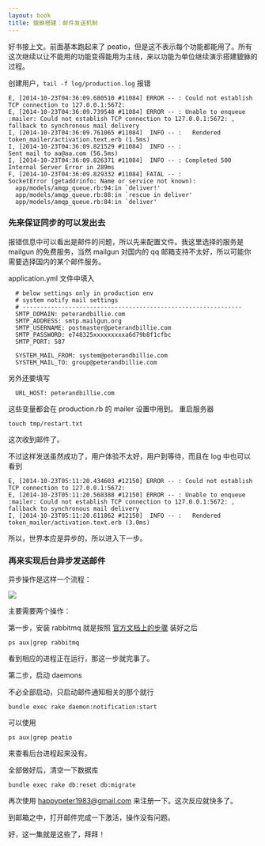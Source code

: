 ```yaml
---
layout: book
title: 貔貅搭建：邮件发送机制
---
```


好书接上文。前面基本跑起来了 peatio，但是这不表示每个功能都能用了。所有这次继续以让不能用的功能变得能用为主线，来以功能为单位继续演示搭建貔貅的过程。


创建用户，`tail -f log/production.log` 报错

    E, [2014-10-23T04:36:09.680510 #11084] ERROR -- : Could not establish TCP connection to 127.0.0.1:5672:
    E, [2014-10-23T04:36:09.739548 #11084] ERROR -- : Unable to enqueue :mailer: Could not establish TCP connection to 127.0.0.1:5672: , fallback to synchronous mail delivery
    I, [2014-10-23T04:36:09.761065 #11084]  INFO -- :   Rendered token_mailer/activation.text.erb (1.5ms)
    I, [2014-10-23T04:36:09.821529 #11084]  INFO -- :
    Sent mail to aa@aa.com (56.5ms)
    I, [2014-10-23T04:36:09.826371 #11084]  INFO -- : Completed 500 Internal Server Error in 289ms
    F, [2014-10-23T04:36:09.829332 #11084] FATAL -- :
    SocketError (getaddrinfo: Name or service not known):
      app/models/amqp_queue.rb:94:in `deliver!'
      app/models/amqp_queue.rb:88:in `rescue in deliver'
      app/models/amqp_queue.rb:84:in `deliver'


### 先来保证同步的可以发出去

报错信息中可以看出是邮件的问题，所以先来配置文件。我这里选择的服务是 mailgun 的免费服务，当然 mailgun 对国内的 qq 邮箱支持不太好，所以可能你需要选择国内的某个邮件服务。

<!--  开发模式下调试邮件有技巧

https://github.com/peatio/peatio/issues/170

If it is running under development mode, it would not sending mail out, but you can review all sent mail through browser and the url is /mails

 -->


application.yml 文件中填入

      # below settings only in production env
      # system notify mail settings
      # --------------------------------------------------------------
      SMTP_DOMAIN: peterandbillie.com
      SMTP_ADDRESS: smtp.mailgun.org
      SMTP_USERNAME: postmaster@peterandbillie.com
      SMTP_PASSWORD: e748325xxxxxxxxxa6d79b8f1cfbc
      SMTP_PORT: 587

      SYSTEM_MAIL_FROM: system@peterandbillie.com
      SYSTEM_MAIL_TO: group@peterandbillie.com

<!--
production.rb 中还用到了：

:port                 => ENV["SMTP_PORT"],

但是 application.yml 中没有这个环境变量，得给他们提一个 Bug

-->


另外还要填写

      URL_HOST: peterandbillie.com

这些变量都会在 production.rb 的 mailer 设置中用到。 重启服务器

    touch tmp/restart.txt

这次收到邮件了。



<!--
     alias cleandb="bundle exec rake db:reset db:migrate"
 -->

<!--
mailgun/peterandbillie.com
SMTP_PASSWORD: e748325e8020e3f87b7a6d79b8f1cfbc
-->

不过这样发送虽然成功了，用户体验不太好，用户到等待，而且在 log 中也可以看到

    E, [2014-10-23T05:11:20.434603 #12150] ERROR -- : Could not establish TCP connection to 127.0.0.1:5672:
    E, [2014-10-23T05:11:20.568388 #12150] ERROR -- : Unable to enqueue :mailer: Could not establish TCP connection to 127.0.0.1:5672: , fallback to synchronous mail delivery
    I, [2014-10-23T05:11:20.611862 #12150]  INFO -- :   Rendered token_mailer/activation.text.erb (3.0ms)

所以，世界本应是异步的，所以进入下一步。

### 再来实现后台异步发送邮件

异步操作是这样一个流程：<!-- https://github.com/happypeter/bitcoin_basics/issues/41 -->

![](http://media.happycasts.net/pic/peterpic/async_mail.png)

主要需要两个操作：

第一步，安装 rabbitmq 就是按照 [官方文档上的步骤](https://github.com/peatio/peatio/blob/stable/doc/deploy-ubuntu.md#5-install-rabbitmq) 装好之后

    ps aux|grep rabbitmq

看到相应的进程正在运行，那这一步就完事了。


第二步，启动 daemons

不必全部启动，只启动邮件通知相关的那个就行

    bundle exec rake daemon:notification:start

可以使用

    ps aux|grep peatio

来查看后台进程起来没有。

全部做好后，清空一下数据库

    bundle exec rake db:reset db:migrate

再次使用 happypeter1983@gmail.com 来注册一下。这次反应就快多了。

到邮箱之中，打开邮件完成一下激活，操作没有问题。

好，这一集就是这些了，拜拜！
<!-- https://github.com/peatio/peatio/issues/298 can be helpful for future ep -->
